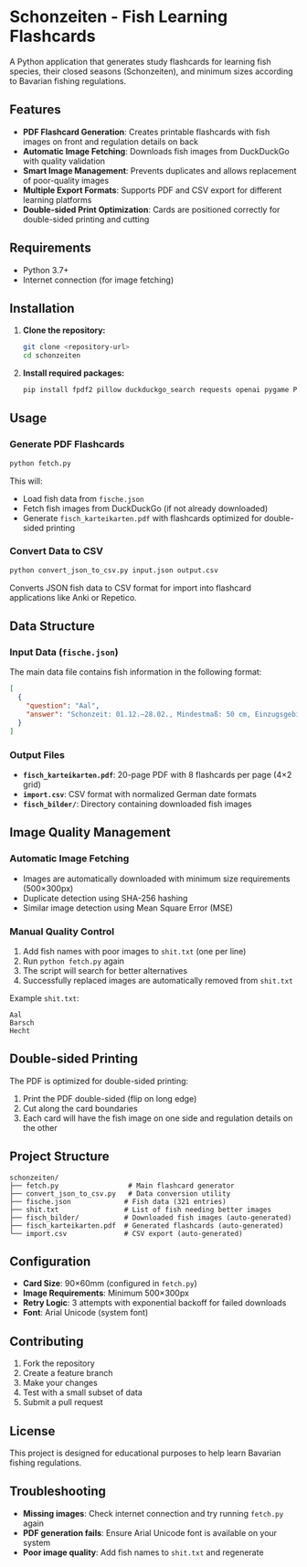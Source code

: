 # Schonzeiten - Fish Learning Flashcards

A Python application that generates study flashcards for learning fish species, their closed seasons (Schonzeiten), and minimum sizes according to Bavarian fishing regulations.

## Features

- **PDF Flashcard Generation**: Creates printable flashcards with fish images on front and regulation details on back
- **Automatic Image Fetching**: Downloads fish images from DuckDuckGo with quality validation
- **Smart Image Management**: Prevents duplicates and allows replacement of poor-quality images
- **Multiple Export Formats**: Supports PDF and CSV export for different learning platforms
- **Double-sided Print Optimization**: Cards are positioned correctly for double-sided printing and cutting

## Requirements

- Python 3.7+
- Internet connection (for image fetching)

## Installation

1. **Clone the repository:**
   ```bash
   git clone <repository-url>
   cd schonzeiten
   ```

2. **Install required packages:**
   ```bash
   pip install fpdf2 pillow duckduckgo_search requests openai pygame PyMuPDF numpy
   ```

## Usage

### Generate PDF Flashcards

```bash
python fetch.py
```

This will:
- Load fish data from `fische.json`
- Fetch fish images from DuckDuckGo (if not already downloaded)
- Generate `fisch_karteikarten.pdf` with flashcards optimized for double-sided printing

### Convert Data to CSV

```bash
python convert_json_to_csv.py input.json output.csv
```

Converts JSON fish data to CSV format for import into flashcard applications like Anki or Repetico.

## Data Structure

### Input Data (`fische.json`)
The main data file contains fish information in the following format:
```json
[
  {
    "question": "Aal",
    "answer": "Schonzeit: 01.12.–28.02., Mindestmaß: 50 cm, Einzugsgebiet: D/E/R/W. Description..."
  }
]
```

### Output Files
- **`fisch_karteikarten.pdf`**: 20-page PDF with 8 flashcards per page (4×2 grid)
- **`import.csv`**: CSV format with normalized German date formats
- **`fisch_bilder/`**: Directory containing downloaded fish images

## Image Quality Management

### Automatic Image Fetching
- Images are automatically downloaded with minimum size requirements (500×300px)
- Duplicate detection using SHA-256 hashing
- Similar image detection using Mean Square Error (MSE)

### Manual Quality Control
1. Add fish names with poor images to `shit.txt` (one per line)
2. Run `python fetch.py` again
3. The script will search for better alternatives
4. Successfully replaced images are automatically removed from `shit.txt`

Example `shit.txt`:
```
Aal
Barsch
Hecht
```

## Double-sided Printing

The PDF is optimized for double-sided printing:
1. Print the PDF double-sided (flip on long edge)
2. Cut along the card boundaries
3. Each card will have the fish image on one side and regulation details on the other

## Project Structure

```
schonzeiten/
├── fetch.py                 # Main flashcard generator
├── convert_json_to_csv.py   # Data conversion utility
├── fische.json             # Fish data (321 entries)
├── shit.txt                # List of fish needing better images
├── fisch_bilder/           # Downloaded fish images (auto-generated)
├── fisch_karteikarten.pdf  # Generated flashcards (auto-generated)
└── import.csv              # CSV export (auto-generated)
```

## Configuration

- **Card Size**: 90×60mm (configured in `fetch.py`)
- **Image Requirements**: Minimum 500×300px
- **Retry Logic**: 3 attempts with exponential backoff for failed downloads
- **Font**: Arial Unicode (system font)

## Contributing

1. Fork the repository
2. Create a feature branch
3. Make your changes
4. Test with a small subset of data
5. Submit a pull request

## License

This project is designed for educational purposes to help learn Bavarian fishing regulations.

## Troubleshooting

- **Missing images**: Check internet connection and try running `fetch.py` again
- **PDF generation fails**: Ensure Arial Unicode font is available on your system
- **Poor image quality**: Add fish names to `shit.txt` and regenerate